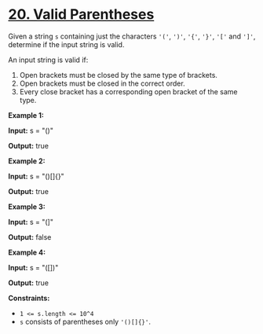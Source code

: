 # [20. Valid Parentheses](https://leetcode.com/problems/valid-parentheses)

Given a string `s` containing just the characters `'('`, `')'`, `'{'`, `'}'`, `'['` and `']'`, determine if the input string is valid.

An input string is valid if:

1. Open brackets must be closed by the same type of brackets.
2. Open brackets must be closed in the correct order.
3. Every close bracket has a corresponding open bracket of the same type.

**Example 1:**

**Input:** s = "()"

**Output:** true

**Example 2:**

**Input:** s = "()\[\]{}"

**Output:** true

**Example 3:**

**Input:** s = "(\]"

**Output:** false

**Example 4:**

**Input:** s = "(\[\])"

**Output:** true

**Constraints:**

- `1 <= s.length <= 10^4`
- `s` consists of parentheses only `'()[]{}'`.